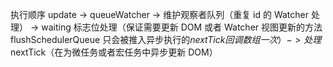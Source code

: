 执行顺序 update -> queueWatcher -> 维护观察者队列（重复 id 的 Watcher 处理） -> waiting 标志位处理（保证需要更新 DOM 或者 Watcher 视图更新的方法 flushSchedulerQueue 只会被推入异步执行的$nextTick回调数组一次） -> 处理$nextTick（在为微任务或者宏任务中异步更新 DOM）
